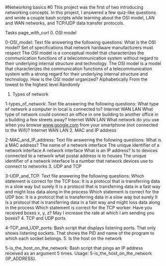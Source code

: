 #Networking basics #0
This project was the first of two introducing networking concepts. In this project, I answered a few quiz-like questions and wrote a couple bash scripts while learning about the OSI model, LAN and WAN networks, and TCP/UDP data transfer protocols.

Tasks page_with_curl
0. OSI model

0-OSI_model: Text file answering the following questions:
What is the OSI model?
Set of specifications that network hardware manufacturers must respect
The OSI model is a conceptual model that characterizes the communication functions of a telecommunication system without regard to their underlying internal structure and technology.
The OSI model is a model that characterizes the communication functions of a telecommunication system with a strong regard for their underlying internal structure and technology.
How is the OSI model organized?
Alphabetically
From the lowest to the highest level
Randomly
1. Types of network

1-types_of_network: Text file answering the following questions:
What type of network a computer in local is connected to?
Internet
WAN
LAN
What type of network could connect an office in one building to another office in a building a few streets away?
Internet
WAN
LAN
What network do you use when you browse www.google.com from your smartphone (not connected to the Wifi)?
Internet
WAN
LAN
2. MAC and IP address

2-MAC_and_IP_address: Text file answering the following questions:
What is a MAC address?
The name of a network interface
The unique identifier of a network interface
A network interface
What is an IP address?
Is to devices connected to a network what postal address is to houses
The unique identifier of a network interface
Is a number that network devices use to connect to networks
3. UDP and TCP

3-UDP_and_TCP: Text file answering the following questions:
Which statement is correct for the TCP box:
It is a protocol that is transferring data in a slow way but surely
It is a protocol that is transferring data in a fast way and might loss data along in the process
Which statement is correct for the UDP box:
It is a protocol that is transferring data in a slow way but surely
It is a protocol that is transferring data in a fast way and might loss data along in the process
Which statement is correct for the TCP worker:
Have you received boxes x, y, z?
May I increase the rate at which I am sending you boxes?
4. TCP and UDP ports

4-TCP_and_UDP_ports: Bash script that displays listening ports.
That only shows listening sockets.
That shows the PID and name of the program to which each socket belongs.
5. Is the host on the network

5-is_the_host_on_the_network: Bash script that pings an IP address received as an argument 5 times.
Usage: 5-is_the_host_on_the_network {IP_ADDRESS}.

